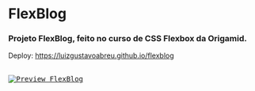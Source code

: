 # FlexBlog
### Projeto FlexBlog, feito no curso de CSS Flexbox da Origamid.
 
Deploy: https://luizgustavoabreu.github.io/flexblog
<br>
<br>
 
<kbd>[![Preview FlexBlog](https://user-images.githubusercontent.com/72631018/162588041-16ee8ae3-be85-4c6e-899a-f96ba61a7a72.png)](https://luizgustavoabreu.github.io/flexblog)</kbd>